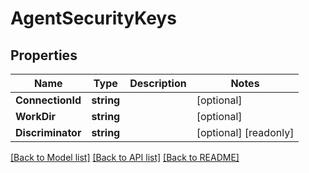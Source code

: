 # AgentSecurityKeys

## Properties

Name | Type | Description | Notes
------------ | ------------- | ------------- | -------------
**ConnectionId** | **string** |  | [optional] 
**WorkDir** | **string** |  | [optional] 
**Discriminator** | **string** |  | [optional] [readonly] 

[[Back to Model list]](../README.md#documentation-for-models) [[Back to API list]](../README.md#documentation-for-api-endpoints) [[Back to README]](../README.md)


